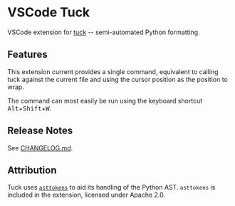 # VSCode Tuck

VSCode extension for [tuck][] -- semi-automated Python formatting.

[tuck]: https://github.com/PeterJCLaw/tuck

## Features

This extension current provides a single command, equivalent to calling tuck
against the current file and using the cursor position as the position to wrap.

The command can most easily be run using the keyboard shortcut
<kbd>Alt</kbd>+<kbd>Shift</kbd>+<kbd>W</kbd>.

## Release Notes

See [CHANGELOG.md](./CHANGELOG.md).

## Attribution

Tuck uses [`asttokens`][asttokens] to aid its handling of the Python AST.
`asttokens` is included in the extension, licensed under Apache 2.0.

[asttokens]: https://pypi.org/project/asttokens/
